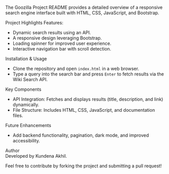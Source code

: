 The Goozilla Project README provides a detailed overview of a responsive search engine interface built with HTML, CSS, JavaScript, and Bootstrap. 

Project Highlights
Features: 
  - Dynamic search results using an API.
  - A responsive design leveraging Bootstrap.
  - Loading spinner for improved user experience.
  - Interactive navigation bar with scroll detection.

Installation & Usage
- Clone the repository and open `index.html` in a web browser.
- Type a query into the search bar and press `Enter` to fetch results via the Wiki Search API.

Key Components
- API Integration: Fetches and displays results (title, description, and link) dynamically.
- File Structure: Includes HTML, CSS, JavaScript, and documentation files.

Future Enhancements
- Add backend functionality, pagination, dark mode, and improved accessibility.

Author  
Developed by Kundena Akhil.

Feel free to contribute by forking the project and submitting a pull request!
